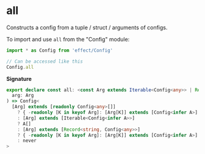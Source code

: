 # all

Constructs a config from a tuple / struct / arguments of configs.

To import and use `all` from the "Config" module:

```ts
import * as Config from 'effect/Config'

// Can be accessed like this
Config.all
```

**Signature**

```ts
export declare const all: <const Arg extends Iterable<Config<any>> | Record<string, Config<any>>>(
  arg: Arg
) => Config<
  [Arg] extends [readonly Config<any>[]]
    ? { -readonly [K in keyof Arg]: [Arg[K]] extends [Config<infer A>] ? A : never }
    : [Arg] extends [Iterable<Config<infer A>>]
    ? A[]
    : [Arg] extends [Record<string, Config<any>>]
    ? { -readonly [K in keyof Arg]: [Arg[K]] extends [Config<infer A>] ? A : never }
    : never
>
```
